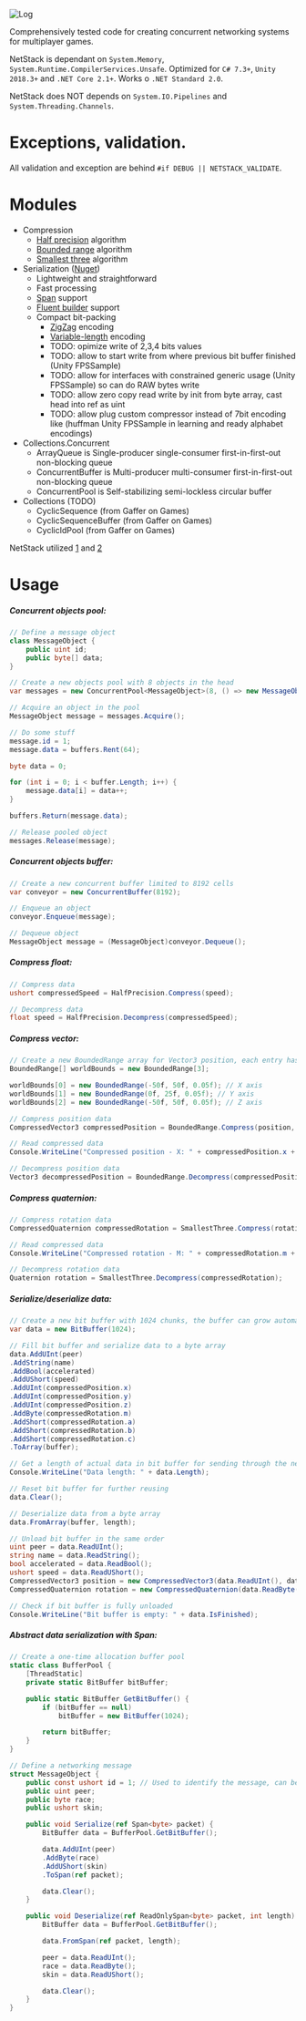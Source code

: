 ![Log](docs/logo.png)

Comprehensively tested code for creating concurrent networking systems for multiplayer games.

NetStack is dependant on `System.Memory`,  `System.Runtime.CompilerServices.Unsafe`. Optimized for `C# 7.3+`, `Unity 2018.3+` and `.NET Core 2.1+`. Works o `.NET Standard 2.0`. 

NetStack does NOT depends on `System.IO.Pipelines` and `System.Threading.Channels`.
  

# Exceptions, validation.

All validation and exception are behind `#if DEBUG || NETSTACK_VALIDATE`.

# Modules

- Compression
  - [Half precision](https://en.wikipedia.org/wiki/Half-precision_floating-point_format) algorithm
  - [Bounded range](https://gafferongames.com/post/snapshot_compression/#optimizing-position) algorithm
  - [Smallest three](https://gafferongames.com/post/snapshot_compression/#optimizing-orientation) algorithm
- Serialization ([Nuget](https://www.nuget.org/packages/NetStack.Serialization))
  - Lightweight and straightforward
  - Fast processing
  - [Span](https://docs.microsoft.com/en-us/dotnet/api/system.span) support
  - [Fluent builder](http://www.stefanoricciardi.com/2010/04/14/a-fluent-builder-in-c/) support
  - Compact bit-packing
    - [ZigZag](https://developers.google.com/protocol-buffers/docs/encoding#signed-integers) encoding
    - [Variable-length](https://rosettacode.org/wiki/Variable-length_quantity) encoding
    - TODO: opimize write of 2,3,4 bits values
    - TODO: allow to start write from where previous bit buffer finished (Unity FPSSample)
    - TODO: allow for interfaces with constrained generic usage (Unity FPSSample) so can do RAW bytes write
    - TODO: allow zero copy read write by init from byte array, cast head into ref as uint
    - TODO: allow plug custom compressor instead of 7bit encoding like (huffman Unity FPSSample in learning and ready alphabet encodings)
- Collections.Concurrent
  - ArrayQueue is Single-producer single-consumer first-in-first-out non-blocking queue
  - ConcurrentBuffer is Multi-producer multi-consumer first-in-first-out non-blocking queue
  - ConcurrentPool is Self-stabilizing semi-lockless circular buffer
- Collections (TODO)
  - CyclicSequence (from Gaffer on Games)
  - CyclicSequenceBuffer (from Gaffer on Games)
  - CyclicIdPool (from Gaffer on Games)

NetStack utilized [1](https://vimeo.com/292969981) and [2](https://forum.unity.com/threads/showcase-enet-unity-ecs-5000-real-time-player-simulation.605656/) 

# Usage

##### Concurrent objects pool:
```csharp
// Define a message object
class MessageObject {
	public uint id;
	public byte[] data;
}

// Create a new objects pool with 8 objects in the head
var messages = new ConcurrentPool<MessageObject>(8, () => new MessageObject());

// Acquire an object in the pool
MessageObject message = messages.Acquire();

// Do some stuff
message.id = 1;
message.data = buffers.Rent(64);

byte data = 0;

for (int i = 0; i < buffer.Length; i++) {
	message.data[i] = data++;
}

buffers.Return(message.data);

// Release pooled object
messages.Release(message);
```

##### Concurrent objects buffer:
```csharp
// Create a new concurrent buffer limited to 8192 cells
var conveyor = new ConcurrentBuffer(8192);

// Enqueue an object
conveyor.Enqueue(message);

// Dequeue object
MessageObject message = (MessageObject)conveyor.Dequeue();
```

##### Compress float:
```c#
// Compress data
ushort compressedSpeed = HalfPrecision.Compress(speed);

// Decompress data
float speed = HalfPrecision.Decompress(compressedSpeed);
```

##### Compress vector:
```csharp
// Create a new BoundedRange array for Vector3 position, each entry has bounds and precision
BoundedRange[] worldBounds = new BoundedRange[3];

worldBounds[0] = new BoundedRange(-50f, 50f, 0.05f); // X axis
worldBounds[1] = new BoundedRange(0f, 25f, 0.05f); // Y axis
worldBounds[2] = new BoundedRange(-50f, 50f, 0.05f); // Z axis

// Compress position data
CompressedVector3 compressedPosition = BoundedRange.Compress(position, worldBounds);

// Read compressed data
Console.WriteLine("Compressed position - X: " + compressedPosition.x + ", Y:" + compressedPosition.y + ", Z:" + compressedPosition.z);

// Decompress position data
Vector3 decompressedPosition = BoundedRange.Decompress(compressedPosition, worldBounds);
```

##### Compress quaternion:
```csharp
// Compress rotation data
CompressedQuaternion compressedRotation = SmallestThree.Compress(rotation);

// Read compressed data
Console.WriteLine("Compressed rotation - M: " + compressedRotation.m + ", A:" + compressedRotation.a + ", B:" + compressedRotation.b + ", C:" + compressedRotation.c);

// Decompress rotation data
Quaternion rotation = SmallestThree.Decompress(compressedRotation);
```

##### Serialize/deserialize data:
```csharp
// Create a new bit buffer with 1024 chunks, the buffer can grow automatically if required
var data = new BitBuffer(1024);

// Fill bit buffer and serialize data to a byte array
data.AddUInt(peer)
.AddString(name)
.AddBool(accelerated)
.AddUShort(speed)
.AddUInt(compressedPosition.x)
.AddUInt(compressedPosition.y)
.AddUInt(compressedPosition.z)
.AddByte(compressedRotation.m)
.AddShort(compressedRotation.a)
.AddShort(compressedRotation.b)
.AddShort(compressedRotation.c)
.ToArray(buffer);

// Get a length of actual data in bit buffer for sending through the network
Console.WriteLine("Data length: " + data.Length);

// Reset bit buffer for further reusing
data.Clear();

// Deserialize data from a byte array
data.FromArray(buffer, length);

// Unload bit buffer in the same order
uint peer = data.ReadUInt();
string name = data.ReadString();
bool accelerated = data.ReadBool();
ushort speed = data.ReadUShort();
CompressedVector3 position = new CompressedVector3(data.ReadUInt(), data.ReadUInt(), data.ReadUInt());
CompressedQuaternion rotation = new CompressedQuaternion(data.ReadByte(), data.ReadShort(), data.ReadShort(), data.ReadShort());

// Check if bit buffer is fully unloaded
Console.WriteLine("Bit buffer is empty: " + data.IsFinished);
```

##### Abstract data serialization with Span:
```csharp
// Create a one-time allocation buffer pool
static class BufferPool {
	[ThreadStatic]
	private static BitBuffer bitBuffer;

	public static BitBuffer GetBitBuffer() {
		if (bitBuffer == null)
			bitBuffer = new BitBuffer(1024);

		return bitBuffer;
	}
}

// Define a networking message
struct MessageObject {
	public const ushort id = 1; // Used to identify the message, can be packed or sent as packet header
	public uint peer;
	public byte race;
	public ushort skin;

	public void Serialize(ref Span<byte> packet) {
		BitBuffer data = BufferPool.GetBitBuffer();

		data.AddUInt(peer)
		.AddByte(race)
		.AddUShort(skin)
		.ToSpan(ref packet);

		data.Clear();
	}

	public void Deserialize(ref ReadOnlySpan<byte> packet, int length) {
		BitBuffer data = BufferPool.GetBitBuffer();

		data.FromSpan(ref packet, length);

		peer = data.ReadUInt();
		race = data.ReadByte();
		skin = data.ReadUShort();

		data.Clear();
	}
}
```
